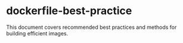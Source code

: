 # dockerfile-best-practice
This document covers recommended best practices and methods for building efficient images.
